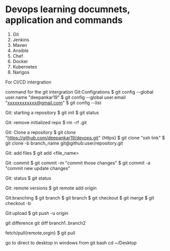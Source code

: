 # Devops learning documnets, application and commands
  1. Git 
  2. Jenkins
  3. Maven
  4. Ansible
  5. Chef
  6. Docker
  7. Kubernetes
  8. Narigos
   
  For CI/CD intergration

  command for the git intergration
  Git:Configrations
   $ git config --global user.name "deepankar19"
   $ git config --global user.email "xxxxxxxxxxxx@gmail.com"
   $ git config --list

  Git: starting a repository
   $ git init
   $ git status

  Git: remove initialized repo
   $ rm -rf .git

  Git: Clone a repository
   $ git clone "https://github.com/deepankar19/devops.git" {https}
   $ git clone "ssh link"
   $ git clone -b branch_name git@github:user/repository.git

  Git: add files
  $ git add <file_name>

  Git :commit
  $ git commit -m "commit those changes"
  $ git commit -a "commit new update changes"

  Git: status
  $ git status

  Git: remote versions
  $ git remote add origin <link>

  Git:branching
  $ git branch
  $ git branch <branch-name>
  $ git checkout <branch-name>
  $ git merge <branch-name>
  $ git checkout -b <branch-name>

  Git:upload
  $ git push -u origin <branch-name>
 
  git difference
  git diff branch1..branch2

  fetch/pull{remote,orgin}
  $ git pull

  go to direct to desktop in windows from git bash
  cd ~/Desktop

